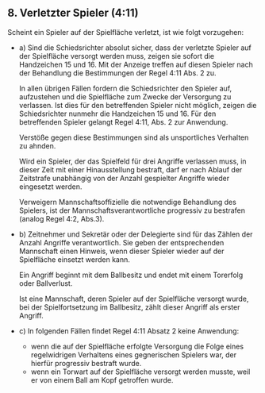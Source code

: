 ## 8. Verletzter Spieler (4:11)
Scheint ein Spieler auf der Spielfläche verletzt, ist wie folgt vorzugehen:

- a) Sind die Schiedsrichter absolut sicher, dass der verletzte Spieler auf der Spielfläche versorgt werden muss, zeigen 
  sie sofort die Handzeichen 15 und 16. Mit der Anzeige treffen auf diesen Spieler nach der Behandlung die Bestimmungen 
  der Regel 4:11 Abs. 2 zu.

  In allen übrigen Fällen fordern die Schiedsrichter den Spieler auf, aufzustehen und die Spielfläche zum Zwecke der 
  Versorgung zu verlassen. Ist dies für den betreffenden Spieler nicht möglich, zeigen die Schiedsrichter nunmehr die 
  Handzeichen 15 und 16. Für den betreffenden Spieler gelangt Regel 4:11, Abs. 2 zur Anwendung.

  Verstöße gegen diese Bestimmungen sind als unsportliches Verhalten zu ahnden.

  Wird ein Spieler, der das Spielfeld für drei Angriffe verlassen muss, in dieser Zeit mit einer Hinausstellung 
  bestraft, darf er nach Ablauf der Zeitstrafe unabhängig von der Anzahl gespielter Angriffe wieder eingesetzt werden.

  Verweigern Mannschaftsoffizielle die notwendige Behandlung des Spielers, ist der Mannschaftsverantwortliche progressiv 
  zu bestrafen (analog Regel 4:2, Abs.3).
- b) Zeitnehmer und Sekretär oder der Delegierte sind für das Zählen der Anzahl Angriffe verantwortlich. Sie geben der 
  entsprechenden Mannschaft einen Hinweis, wenn dieser Spieler wieder auf der Spielfläche einsetzt werden kann.

  Ein Angriff beginnt mit dem Ballbesitz und endet mit einem Torerfolg oder Ballverlust.

  Ist eine Mannschaft, deren Spieler auf der Spielfläche versorgt wurde, bei der Spielfortsetzung im Ballbesitz, zählt 
  dieser Angriff als erster Angriff.
- c) In folgenden Fällen findet Regel 4:11 Absatz 2 keine Anwendung:
  - wenn die auf der Spielfläche erfolgte Versorgung die Folge eines regelwidrigen Verhaltens eines gegnerischen 
  Spielers war, der hierfür progressiv bestraft wurde.
  - wenn ein Torwart auf der Spielfläche versorgt werden musste, weil er von einem Ball am Kopf getroffen wurde.
